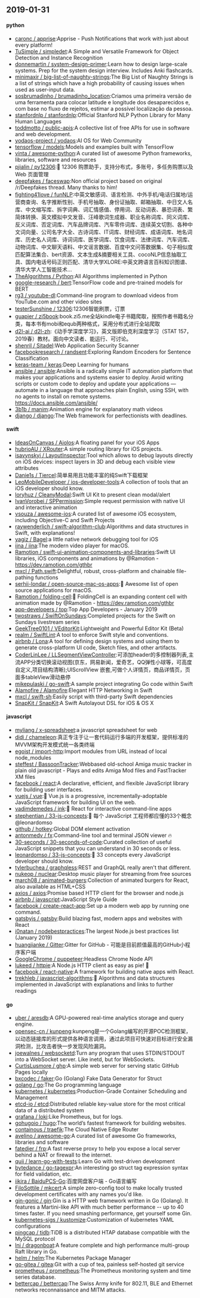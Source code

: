 ## 2019-01-31

#### python
* [caronc / apprise](https://github.com/caronc/apprise):Apprise - Push Notifications that work with just about every platform!
* [TuSimple / simpledet](https://github.com/TuSimple/simpledet):A Simple and Versatile Framework for Object Detection and Instance Recognition
* [donnemartin / system-design-primer](https://github.com/donnemartin/system-design-primer):Learn how to design large-scale systems. Prep for the system design interview. Includes Anki flashcards.
* [minimaxir / big-list-of-naughty-strings](https://github.com/minimaxir/big-list-of-naughty-strings):The Big List of Naughty Strings is a list of strings which have a high probability of causing issues when used as user-input data.
* [sosbrumadinho / brumadinho_location](https://github.com/sosbrumadinho/brumadinho_location):Criamos uma primeira versão de uma ferramenta para colocar latitude e longitude dos desaparecidos e, com base no fluxo de rejeitos, estimar a possível localização da pessoa.
* [stanfordnlp / stanfordnlp](https://github.com/stanfordnlp/stanfordnlp):Official Stanford NLP Python Library for Many Human Languages
* [toddmotto / public-apis](https://github.com/toddmotto/public-apis):A collective list of free APIs for use in software and web development.
* [yodaos-project / yodaos](https://github.com/yodaos-project/yodaos):AI OS for Web Community
* [tensorflow / models](https://github.com/tensorflow/models):Models and examples built with TensorFlow
* [vinta / awesome-python](https://github.com/vinta/awesome-python):A curated list of awesome Python frameworks, libraries, software and resources
* [pjialin / py12306](https://github.com/pjialin/py12306):🚂
12306 购票助手，支持分布式，多账号，多任务购票以及 Web 页面管理
* [deepfakes / faceswap](https://github.com/deepfakes/faceswap):Non official project based on original /r/Deepfakes thread. Many thanks to him!
* [fighting41love / funNLP](https://github.com/fighting41love/funNLP):中英文敏感词、语言检测、中外手机/电话归属地/运营商查询、名字推断性别、手机号抽取、身份证抽取、邮箱抽取、中日文人名库、中文缩写库、拆字词典、词汇情感值、停用词、反动词表、暴恐词表、繁简体转换、英文模拟中文发音、汪峰歌词生成器、职业名称词库、同义词库、反义词库、否定词库、汽车品牌词库、汽车零件词库、连续英文切割、各种中文词向量、公司名字大全、古诗词库、IT词库、财经词库、成语词库、地名词库、历史名人词库、诗词词库、医学词库、饮食词库、法律词库、汽车词库、动物词库、中文聊天语料、中文谣言数据、百度中文问答数据集、句子相似度匹配算法集合、bert资源、文本生成&摘要相关工具、cocoNLP信息抽取工具、国内电话号码正则匹配、清华大学XLORE:中英文跨语言百科知识图谱、清华大学人工智能技术…
* [TheAlgorithms / Python](https://github.com/TheAlgorithms/Python):All Algorithms implemented in Python
* [google-research / bert](https://github.com/google-research/bert):TensorFlow code and pre-trained models for BERT
* [rg3 / youtube-dl](https://github.com/rg3/youtube-dl):Command-line program to download videos from YouTube.com and other video sites
* [testerSunshine / 12306](https://github.com/testerSunshine/12306):12306智能刷票，订票
* [guapier / zi5book](https://github.com/guapier/zi5book):book.zi5.me全站kindle电子书籍爬取，按照作者书籍名分类，每本书有mobi和equb两种格式，采用分布式进行全站爬取
* [d2l-ai / d2l-zh](https://github.com/d2l-ai/d2l-zh):《动手学深度学习》，英文版即伯克利深度学习（STAT 157，2019春）教材。面向中文读者、能运行、可讨论。
* [shenril / Sitadel](https://github.com/shenril/Sitadel):Web Application Security Scanner
* [facebookresearch / randsent](https://github.com/facebookresearch/randsent):Exploring Random Encoders for Sentence Classification
* [keras-team / keras](https://github.com/keras-team/keras):Deep Learning for humans
* [ansible / ansible](https://github.com/ansible/ansible):Ansible is a radically simple IT automation platform that makes your applications and systems easier to deploy. Avoid writing scripts or custom code to deploy and update your applications — automate in a language that approaches plain English, using SSH, with no agents to install on remote systems. https://docs.ansible.com/ansible/
* [3b1b / manim](https://github.com/3b1b/manim):Animation engine for explanatory math videos
* [django / django](https://github.com/django/django):The Web framework for perfectionists with deadlines.

#### swift
* [IdeasOnCanvas / Aiolos](https://github.com/IdeasOnCanvas/Aiolos):A floating panel for your iOS Apps
* [hubrioAU / XRouter](https://github.com/hubrioAU/XRouter):A simple routing library for iOS projects.
* [isavynskyi / LayoutInspector](https://github.com/isavynskyi/LayoutInspector):Tool which allows to debug layouts directly on iOS devices: inspect layers in 3D and debug each visible view attributes
* [Danie1s / Tiercel](https://github.com/Danie1s/Tiercel):简单易用且功能丰富的纯Swift下载框架
* [LeoMobileDeveloper / ios-developer-tools](https://github.com/LeoMobileDeveloper/ios-developer-tools):A collection of tools that an iOS developer should know.
* [loryhuz / CleanyModal](https://github.com/loryhuz/CleanyModal):Swift UI Kit to present clean modal/alert
* [IvanVorobei / SPPermission](https://github.com/IvanVorobei/SPPermission):Simple request permission with native UI and interactive animation
* [vsouza / awesome-ios](https://github.com/vsouza/awesome-ios):A curated list of awesome iOS ecosystem, including Objective-C and Swift Projects
* [raywenderlich / swift-algorithm-club](https://github.com/raywenderlich/swift-algorithm-club):Algorithms and data structures in Swift, with explanations!
* [yagiz / Bagel](https://github.com/yagiz/Bagel):a little native network debugging tool for iOS
* [iina / iina](https://github.com/iina/iina):The modern video player for macOS.
* [Ramotion / swift-ui-animation-components-and-libraries](https://github.com/Ramotion/swift-ui-animation-components-and-libraries):Swift UI libraries, iOS components and animations by @Ramotion - https://dev.ramotion.com/gthbr
* [mxcl / Path.swift](https://github.com/mxcl/Path.swift):Delightful, robust, cross-platform and chainable file-pathing functions
* [serhii-londar / open-source-mac-os-apps](https://github.com/serhii-londar/open-source-mac-os-apps):🚀
Awesome list of open source applications for macOS.
* [Ramotion / folding-cell](https://github.com/Ramotion/folding-cell):📃
FoldingCell is an expanding content cell with animation made by @Ramotion - https://dev.ramotion.com/gthbr
* [app-developers / top](https://github.com/app-developers/top):Top App Developers - January 2019
* [twostraws / SwiftOnSundays](https://github.com/twostraws/SwiftOnSundays):Completed projects for the Swift on Sundays livestream series
* [GeekTree0101 / VEditorKit](https://github.com/GeekTree0101/VEditorKit):Lightweight and Powerful Editor Kit (Beta)
* [realm / SwiftLint](https://github.com/realm/SwiftLint):A tool to enforce Swift style and conventions.
* [airbnb / Lona](https://github.com/airbnb/Lona):A tool for defining design systems and using them to generate cross-platform UI code, Sketch files, and other artifacts.
* [CoderLinLee / LLSegmentViewController](https://github.com/CoderLinLee/LLSegmentViewController):可添加header的多控制器列表,主流APP分类切换滚动视图(京东，网易新闻，爱奇艺，QQ弹性小球等，可高度自定义,项目结构清晰);UIScrollView 嵌套,可做个人详情页，商品详情页，页面多tableView滑动悬停
* [mikepulaski / go-swift](https://github.com/mikepulaski/go-swift):A sample project integrating Go code within Swift
* [Alamofire / Alamofire](https://github.com/Alamofire/Alamofire):Elegant HTTP Networking in Swift
* [mxcl / swift-sh](https://github.com/mxcl/swift-sh):Easily script with third-party Swift dependencies
* [SnapKit / SnapKit](https://github.com/SnapKit/SnapKit):A Swift Autolayout DSL for iOS & OS X

#### javascript
* [myliang / x-spreadsheet](https://github.com/myliang/x-spreadsheet):a javascript spreadsheet for web
* [didi / chameleon](https://github.com/didi/chameleon):真正专注于让一套代码运行多端的开发框架，提供标准的MVVM架构开发模式统一各类终端
* [egoist / import-http](https://github.com/egoist/import-http):Import modules from URL instead of local node_modules
* [steffest / BassoonTracker](https://github.com/steffest/BassoonTracker):Webbased old-school Amiga music tracker in plain old javascript - Plays and edits Amiga Mod files and FastTracker XM files
* [facebook / react](https://github.com/facebook/react):A declarative, efficient, and flexible JavaScript library for building user interfaces.
* [vuejs / vue](https://github.com/vuejs/vue):🖖
Vue.js is a progressive, incrementally-adoptable JavaScript framework for building UI on the web.
* [vadimdemedes / ink](https://github.com/vadimdemedes/ink):🌈
React for interactive command-line apps
* [stephentian / 33-js-concepts](https://github.com/stephentian/33-js-concepts):📜
每个 JavaScript 工程师都应懂的33个概念 @leonardomso
* [github / hotkey](https://github.com/github/hotkey):Global DOM element activation
* [antonmedv / fx](https://github.com/antonmedv/fx):Command-line tool and terminal JSON viewer
🔥
* [30-seconds / 30-seconds-of-code](https://github.com/30-seconds/30-seconds-of-code):Curated collection of useful JavaScript snippets that you can understand in 30 seconds or less.
* [leonardomso / 33-js-concepts](https://github.com/leonardomso/33-js-concepts):📜
33 concepts every JavaScript developer should know.
* [tylerbuchea / graphqless](https://github.com/tylerbuchea/graphqless):REST and GraphQL really aren't that different.
* [nukeop / nuclear](https://github.com/nukeop/nuclear):Desktop music player for streaming from free sources
* [march08 / animated-burgers](https://github.com/march08/animated-burgers):Collection of animated burgers for React, also available as HTML+CSS
* [axios / axios](https://github.com/axios/axios):Promise based HTTP client for the browser and node.js
* [airbnb / javascript](https://github.com/airbnb/javascript):JavaScript Style Guide
* [facebook / create-react-app](https://github.com/facebook/create-react-app):Set up a modern web app by running one command.
* [gatsbyjs / gatsby](https://github.com/gatsbyjs/gatsby):Build blazing fast, modern apps and websites with React
* [i0natan / nodebestpractices](https://github.com/i0natan/nodebestpractices):The largest Node.js best practices list (January 2019)
* [huangjianke / Gitter](https://github.com/huangjianke/Gitter):Gitter for GitHub - 可能是目前颜值最高的GitHub小程序客户端
* [GoogleChrome / puppeteer](https://github.com/GoogleChrome/puppeteer):Headless Chrome Node API
* [lukeed / httpie](https://github.com/lukeed/httpie):A Node.js HTTP client as easy as pie! 🥧
* [facebook / react-native](https://github.com/facebook/react-native):A framework for building native apps with React.
* [trekhleb / javascript-algorithms](https://github.com/trekhleb/javascript-algorithms):📝
Algorithms and data structures implemented in JavaScript with explanations and links to further readings

#### go
* [uber / aresdb](https://github.com/uber/aresdb):A GPU-powered real-time analytics storage and query engine.
* [opensec-cn / kunpeng](https://github.com/opensec-cn/kunpeng):kunpeng是一个Golang编写的开源POC检测框架，以动态链接库的形式提供各种语言调用，通过此项目可快速对目标进行安全漏洞检测，比攻击者快一步发现风险漏洞。
* [joewalnes / websocketd](https://github.com/joewalnes/websocketd):Turn any program that uses STDIN/STDOUT into a WebSocket server. Like inetd, but for WebSockets.
* [CurtisLusmore / ghp](https://github.com/CurtisLusmore/ghp):A simple web server for serving static GitHub Pages locally
* [bxcodec / faker](https://github.com/bxcodec/faker):Go (Golang) Fake Data Generator for Struct
* [golang / go](https://github.com/golang/go):The Go programming language
* [kubernetes / kubernetes](https://github.com/kubernetes/kubernetes):Production-Grade Container Scheduling and Management
* [etcd-io / etcd](https://github.com/etcd-io/etcd):Distributed reliable key-value store for the most critical data of a distributed system
* [grafana / loki](https://github.com/grafana/loki):Like Prometheus, but for logs.
* [gohugoio / hugo](https://github.com/gohugoio/hugo):The world’s fastest framework for building websites.
* [containous / traefik](https://github.com/containous/traefik):The Cloud Native Edge Router
* [avelino / awesome-go](https://github.com/avelino/awesome-go):A curated list of awesome Go frameworks, libraries and software
* [fatedier / frp](https://github.com/fatedier/frp):A fast reverse proxy to help you expose a local server behind a NAT or firewall to the internet.
* [quii / learn-go-with-tests](https://github.com/quii/learn-go-with-tests):Learn Go with test-driven development
* [bytedance / go-tagexpr](https://github.com/bytedance/go-tagexpr):An interesting go struct tag expression syntax for field validation, etc.
* [iikira / BaiduPCS-Go](https://github.com/iikira/BaiduPCS-Go):百度网盘客户端 - Go语言编写
* [FiloSottile / mkcert](https://github.com/FiloSottile/mkcert):A simple zero-config tool to make locally trusted development certificates with any names you'd like.
* [gin-gonic / gin](https://github.com/gin-gonic/gin):Gin is a HTTP web framework written in Go (Golang). It features a Martini-like API with much better performance -- up to 40 times faster. If you need smashing performance, get yourself some Gin.
* [kubernetes-sigs / kustomize](https://github.com/kubernetes-sigs/kustomize):Customization of kubernetes YAML configurations
* [pingcap / tidb](https://github.com/pingcap/tidb):TiDB is a distributed HTAP database compatible with the MySQL protocol
* [lni / dragonboat](https://github.com/lni/dragonboat):A feature complete and high performance multi-group Raft library in Go.
* [helm / helm](https://github.com/helm/helm):The Kubernetes Package Manager
* [go-gitea / gitea](https://github.com/go-gitea/gitea):Git with a cup of tea, painless self-hosted git service
* [prometheus / prometheus](https://github.com/prometheus/prometheus):The Prometheus monitoring system and time series database.
* [bettercap / bettercap](https://github.com/bettercap/bettercap):The Swiss Army knife for 802.11, BLE and Ethernet networks reconnaissance and MITM attacks.
